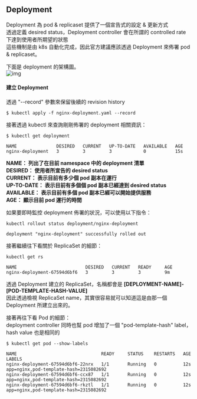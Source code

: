 ## Deployment  

Deployment 為 pod & replicaset 提供了一個宣告式的設定 & 更新方式  
透過定義 desired status，Deployment controller 會在所謂的 controlled rate 下達到使用者所期望的狀態  
這些機制是由 k8s 自動化完成，因此官方建議應該透過 Deployment 來佈署 pod & replicaset。  
  
下面是 deployment 的架構圖。  
![img](https://godleon.github.io/blog/images/kubernetes/k8s-deployment.png)   

#### 建立 Deployment  

透過 "--record" 參數來保留後續的 revision history
```
$ kubectl apply -f nginx-deployment.yaml --record
```

接著透過 kubectl 來查詢剛剛佈署的 deployment 相關資訊：  
```
$ kubectl get deployment
```


```
NAME               DESIRED   CURRENT   UP-TO-DATE   AVAILABLE   AGE
nginx-deployment   3         3         3            0           15s
```
**NAME： 列出了在目前 namespace 中的 deployment 清單  
DESIRED： 使用者所宣告的 desired status  
CURRENT： 表示目前有多少個 pod 副本在運行  
UP-TO-DATE： 表示目前有多個個 pod 副本已經達到 desired status  
AVAILABLE： 表示目前有多個 pod 副本已經可以開始提供服務  
AGE： 顯示目前 pod 運行的時間**  


如果要即時監控 deployment 佈署的狀況，可以使用以下指令：  
```
kubectl rollout status deployment/nginx-deployment
```

```
deployment "nginx-deployment" successfully rolled out
```

接著繼續往下看關於 ReplicaSet 的細節：  
```
kubectl get rs  
```

```
NAME                          DESIRED   CURRENT   READY     AGE
nginx-deployment-67594d6bf6   3         3         3         9m
```

透過 Deployment 建立的 ReplicaSet，名稱都會是 **[DEPLOYMENT-NAME]-[POD-TEMPLATE-HASH-VALUE]**  
因此透過檢視 ReplicaSet name，其實很容易就可以知道這是由那一個 Deployment 所建立出來的。  

接著再往下看 Pod 的細節：  
deployment controller 同時也幫 pod 增加了一個 "pod-template-hash" label，hash value 也是相同的
```
$ kubectl get pod --show-labels
```

```
NAME                                READY     STATUS    RESTARTS   AGE       LABELS
nginx-deployment-67594d6bf6-22nrx   1/1       Running   0          12s       app=nginx,pod-template-hash=2315082692
nginx-deployment-67594d6bf6-ccx87   1/1       Running   0          12s       app=nginx,pod-template-hash=2315082692
nginx-deployment-67594d6bf6-rkztl   1/1       Running   0          12s       app=nginx,pod-template-hash=2315082692
```
